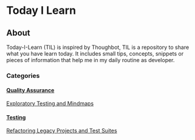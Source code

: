 # Today I Learn
## About
Today-I-Learn (TIL) is inspired by Thoughbot, TIL is a repository to share what you have learn today. It includes small tips, concepts, snippets or pieces of information that help me in my daily routine as developer.

### Categories

#### [Quality Assurance](https://github.com/rgondev/til/blob/master/README.md#quality_assurance)
[Exploratory Testing and Mindmaps](https://github.com/rgondev/til/blob/master/youtube/exploratory-testing-and-mindmaps.md)

#### [Testing](https://github.com/rgondev/til/blob/master/README.md#testing)
[Refactoring Legacy Projects and Test Suites](https://github.com/rgondev/til/blob/master/podcast/refactoring-legacy-projects-and-test-suites.md)